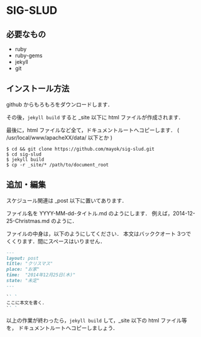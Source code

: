 # SIG-SLUD

## 必要なもの
* ruby
* ruby-gems
* jekyll
* git

## インストール方法
github からもろもろをダウンロードします．

その後，`jekyll build` すると \_site 以下に html ファイルが作成されます．

最後に，html ファイルなど全て，ドキュメントルートへコピーします． ( /usr/local/www/apacheXX/data/ 以下とか )
```
$ cd && git clone https://github.com/mayok/sig-slud.git
$ cd sig-slud
$ jekyll build
$ cp -r _site/* /path/to/document_root
```


## 追加・編集
スケジュール関連は \_post 以下に置いてあります．

ファイル名を YYYY-MM-dd-タイトル.md のようにします． 例えば，2014-12-25-Christmas.md のように．

ファイルの中身は，以下のようにしてください．
本文はバッククオート 3つでくくります．間にスペースはいりません．

```2014-12-25-Christmas.md
---
layout: post
title: "クリスマス"
place: "お家"
time:  "2014年12月25日(木)"
state: "未定"
---

`` `
ここに本文を書く．
`` `

```

以上の作業が終わったら，`jekyll build` して，\_site 以下の html ファイル等を，
ドキュメントルートへコピーしましょう．

